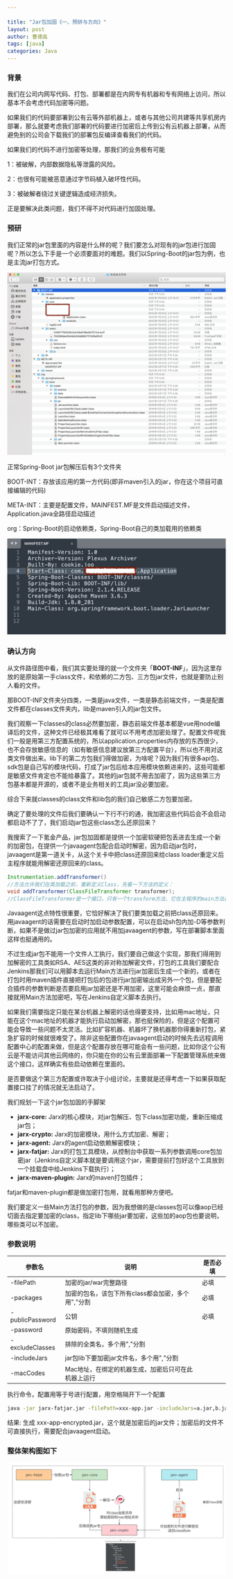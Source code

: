 ```yaml
---

title: "Jar包加固《一、预研与方向》"
layout: post
author: 曹德高
tags: [java]
categories: Java
---
```


### 背景

我们在公司内网写代码、打包、部署都是在内网专有机器和专有网络上访问，所以基本不会考虑代码加密等问题。

如果我们的代码要部署到公有云等外部机器上，或者与其他公司共建等共享机房内部署，那么就要考虑我们部署的代码要进行加密后上传到公有云机器上部署，从而避免别的公司会下载我们的部署包反编译查看我们的代码。

如果我们的代码不进行加密等处理，那我们的业务极有可能

1：被破解，内部数据隐私等泄露的风险。

2：也很有可能被恶意通过字节码植入破坏性代码。

3：被破解者绕过关键逻辑造成经济损失。

正是要解决此类问题，我们不得不对代码进行加固处理。

### 预研

我们正常的jar包里面的内容是什么样的呢？我们要怎么对现有的jar包进行加固呢？所以怎么下手是一个必须要面对的难题。我们以Spring-Boot的jar包为例，也是主流jar打包方式。

![WX20220406-175405@2x](/images/2022-04-06-jarx/WX20220406-175405@2x.png)

正常Spring-Boot jar包解压后有3个文件夹

BOOT-INT：存放该应用的第一方代码(即非maven引入的jar，你在这个项目可直接编辑的代码)

META-INT：主要是配置文件，MAINFEST.MF是文件启动描述文件，Application.java全路径启动描述

org：Spring-Boot的启动依赖类，Spring-Boot自己的类加载用的依赖类

![WX20220406-175557@2x](/images/2022-04-06-jarx/WX20220406-175557@2x.png)

### 确认方向

从文件路径图中看，我们其实要处理的就一个文件夹「**BOOT-INF**」，因为这里存放的是原始第一手class文件，和依赖的二方包、三方包jar文件，也就是要防止别人看的文件。

那BOOT-INF文件夹分四类，一类是java文件，一类是静态前端文件，一类是配置文件都在classes文件夹内，lib是maven引入的jar包文件。

我们观察一下classes的class必然要加密，静态前端文件基本都是vue用node编译后的文件，这种文件已经极其难看了就可以不用考虑加密处理了。配置文件呢我们一般是用第三方配置系统的，所以application.properties内存放的东西很少，也不会存放敏感信息的（如有敏感信息建议放第三方配置平台），所以也不用对这类文件做出来。lib下的第二方包我们得做加密，为啥呢？因为我们有很多api包、sdk包是自己写的模块代码，打成了jar包后给本应用模块依赖进来的，这些可能都是敏感文件肯定也不能给暴露了。其他的jar包就不用去加密了，因为这些第三方包基本都是开源的，或者不是业务相关的工具jar没必要加密。

综合下来就classes的class文件和lib包的我们自己敏感二方包要加密。

确定了要处理的文件后我们要确认一下行不行的通，我加密这些代码后会不会启动都启动不了了，我们启动jar包这些class怎么还原回来？

我搜索了一下氪金产品，jar包加固都是提供一个加密软硬把包丢进去生成一个新的加密包，在提供一个javaagent包配合启动时解密，因为启动jar包时，javaagent是第一道关卡，从这个关卡中把class还原回来给class loader重定义后主程序就能用解密还原回来的class。

```java
Instrumentation.addTransformer()
//方法允许我们在类加载之前，重新定义Class，先看一下方法的定义：
void addTransformer(ClassFileTransformer transformer);
//ClassFileTransformer是一个接口，只有一个transform方法，它在主程序的main方法执行前，装载的每个类都要经过transform执行一次，可以将它称为转换器。
```

Javaagent这点特性很重要，它恰好解决了我们要类加载之前把class还原回来。用javaagent的话需要在启动时加启动参数配置，可以在启动sh包内加-D等参数判断，如果不是做过jar包加密的应用就不用加javaagent的参数，写在部署脚本里面这样也挺通用的。

不过生成jar包不能用一个文件人工执行，我们要自己做这个实现，那我们得用到加解密的工具类如RSA、AES这类的非对称加解密文件，打包的工具我们要配合Jenkins那我们可以用脚本去运行Main方法进行jar加密后生成一个新的，或者在打包时用maven插件直接把打包后的包进行jar加密输出成另外一个包，但是要配合插件的参数判断是否要启用jar加密还是不用加密，这里可能会麻烦一点，那直接就用Main方法加密吧，写在Jenkins自定义脚本去执行。

如果我们需要指定只能在某台机器上解密的话也得要支持，比如用mac地址，只能在这个mac地址的机器才能执行启动加解密，那也挺保险的，但是这个配置可能会导致一些问题不太灵活。比如扩容机器、机器坏了换机器那你得重新打包，紧急扩容的时候就很难受了。除非这些配置你在javaagent启动的时候先去远程调用配置中心的配置来做，但是这个配置存放在哪可能会有一些问题，比如你这个公有云是不能访问其他云网络的，你只能在你的公有云里面部署一下配置管理系统来做这个接口，这样确实有些启动依赖在里面的。

是否要做这个第三方配置或许取决于小组讨论，主要就是还得考虑一下如果获取配置接口挂了的情况就无法启动了。

我们规划一下这个jar包加固的手脚架

* **jarx-core:** Jarx的核心模块，对jar包解压、包下class加密功能，重新压缩成jar包；
* **jarx-crypto:** Jarx的加密模块，用什么方式加密、解密；
* **jarx-agent:** Jarx的agent启动依赖解密模块；
* **jarx-fatjar:** Jarx的打包工具模块，从控制台中获取一系列参数调用core包加密jar（Jenkins自定义脚本就是要调用这个jar，需要提前打包好这个工具放到一个挂载盘中给Jenkins下载执行）；
* **jarx-maven-plugin:** Jarx的maven打包插件；

fatjar和maven-plugin都是做加密打包用，就看用那种方便吧。

我们要定义一些Main方法打包的参数，因为我想做的是classes包可以像aop已经切面去指定要加密的class，指定lib下哪些jar要加密，这些加的aop包也要说明，哪些类可以不加密。

### 参数说明

| 参数名          | 说明                                                | 是否必填 |
| --------------- | --------------------------------------------------- | -------- |
| -filePath       | 加密的jar/war完整路径                               | 必填     |
| -packages       | 加密的包名，该包下所有class都会加密，多个用","分割  | 必填     |
| -publicPassword | 公钥                                                | 必填     |
| -password       | 原始密码，不填则随机生成                            |          |
| -excludeClasses | 排除的全类名，多个用","分割                         |          |
| -includeJars    | jar包lib下要加密jar文件名，多个用","分割            |          |
| -macCodes       | Mac地址，在绑定的机器生成，加密后只可在此机器上运行 |          |

执行命令，配置用等于号进行配置，用空格隔开下一个配置

```sh
java -jar jarx-fatjar.jar -filePath=xxx-app.jar -includeJars=a.jar,b.jar -packages=com.qihoo.finance.应用a.modules,com.qihoo.finance.应用b.modules -excludeClasses=com.xxx.Application -publicPassword=xxx -password=123456 -macCodes=90-9C-4A-CB-BC-FF
```

结果: 生成 xxx-app-encrypted.jar，这个就是加密后的jar文件；加密后的文件不可直接执行，需要配合javaagent启动。

### 整体架构图如下

![流程](/images/2022-04-06-jarx/流程.png)

